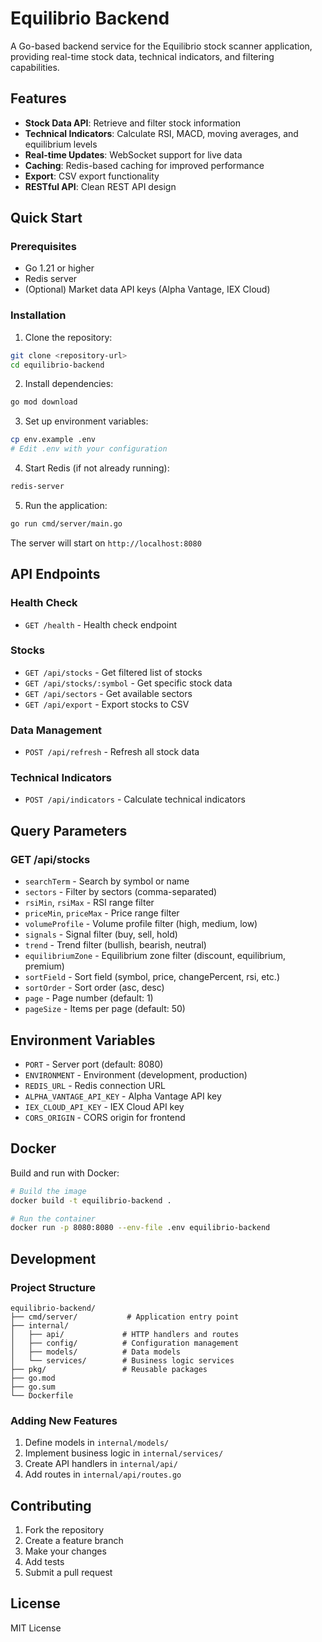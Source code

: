 # Equilibrio Backend

A Go-based backend service for the Equilibrio stock scanner application, providing real-time stock data, technical indicators, and filtering capabilities.

## Features

- **Stock Data API**: Retrieve and filter stock information
- **Technical Indicators**: Calculate RSI, MACD, moving averages, and equilibrium levels
- **Real-time Updates**: WebSocket support for live data
- **Caching**: Redis-based caching for improved performance
- **Export**: CSV export functionality
- **RESTful API**: Clean REST API design

## Quick Start

### Prerequisites

- Go 1.21 or higher
- Redis server
- (Optional) Market data API keys (Alpha Vantage, IEX Cloud)

### Installation

1. Clone the repository:
```bash
git clone <repository-url>
cd equilibrio-backend
```

2. Install dependencies:
```bash
go mod download
```

3. Set up environment variables:
```bash
cp env.example .env
# Edit .env with your configuration
```

4. Start Redis (if not already running):
```bash
redis-server
```

5. Run the application:
```bash
go run cmd/server/main.go
```

The server will start on `http://localhost:8080`

## API Endpoints

### Health Check
- `GET /health` - Health check endpoint

### Stocks
- `GET /api/stocks` - Get filtered list of stocks
- `GET /api/stocks/:symbol` - Get specific stock data
- `GET /api/sectors` - Get available sectors
- `GET /api/export` - Export stocks to CSV

### Data Management
- `POST /api/refresh` - Refresh all stock data

### Technical Indicators
- `POST /api/indicators` - Calculate technical indicators

## Query Parameters

### GET /api/stocks

- `searchTerm` - Search by symbol or name
- `sectors` - Filter by sectors (comma-separated)
- `rsiMin`, `rsiMax` - RSI range filter
- `priceMin`, `priceMax` - Price range filter
- `volumeProfile` - Volume profile filter (high, medium, low)
- `signals` - Signal filter (buy, sell, hold)
- `trend` - Trend filter (bullish, bearish, neutral)
- `equilibriumZone` - Equilibrium zone filter (discount, equilibrium, premium)
- `sortField` - Sort field (symbol, price, changePercent, rsi, etc.)
- `sortOrder` - Sort order (asc, desc)
- `page` - Page number (default: 1)
- `pageSize` - Items per page (default: 50)

## Environment Variables

- `PORT` - Server port (default: 8080)
- `ENVIRONMENT` - Environment (development, production)
- `REDIS_URL` - Redis connection URL
- `ALPHA_VANTAGE_API_KEY` - Alpha Vantage API key
- `IEX_CLOUD_API_KEY` - IEX Cloud API key
- `CORS_ORIGIN` - CORS origin for frontend

## Docker

Build and run with Docker:

```bash
# Build the image
docker build -t equilibrio-backend .

# Run the container
docker run -p 8080:8080 --env-file .env equilibrio-backend
```

## Development

### Project Structure

```
equilibrio-backend/
├── cmd/server/           # Application entry point
├── internal/
│   ├── api/             # HTTP handlers and routes
│   ├── config/          # Configuration management
│   ├── models/          # Data models
│   └── services/        # Business logic services
├── pkg/                 # Reusable packages
├── go.mod
├── go.sum
└── Dockerfile
```

### Adding New Features

1. Define models in `internal/models/`
2. Implement business logic in `internal/services/`
3. Create API handlers in `internal/api/`
4. Add routes in `internal/api/routes.go`

## Contributing

1. Fork the repository
2. Create a feature branch
3. Make your changes
4. Add tests
5. Submit a pull request

## License

MIT License
